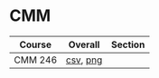 # CMM

| Course | Overall | Section |
| ------ | ------- | ------- |
| CMM 246 | [csv](https://github.com/UCSD-Historical-Enrollment-Data/2024Winter/blob/main/overall/CMM%20246.csv), [png](https://raw.githubusercontent.com/UCSD-Historical-Enrollment-Data/2024Winter/main/plot_overall/CMM%20246.png) |  |
